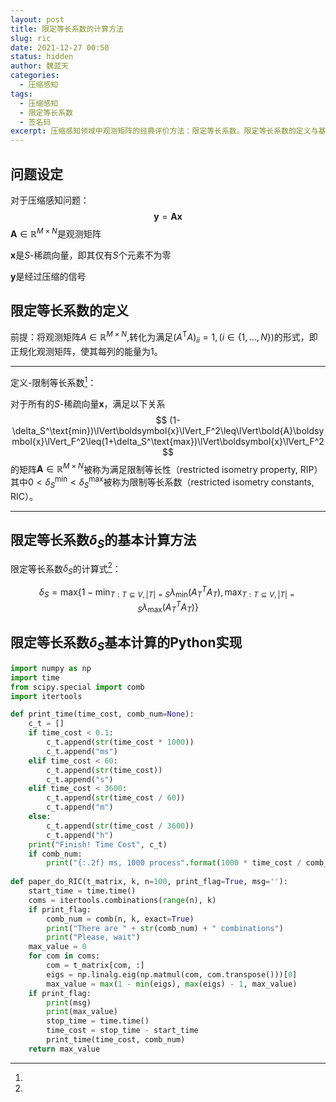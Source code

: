 ```yaml
---
layout: post
title: 限定等长系数的计算方法
slug: ric
date: 2021-12-27 00:50
status: hidden
author: 魏蓝天
categories: 
  - 压缩感知
tags: 
  - 压缩感知
  - 限定等长系数
  - 签名码
excerpt: 压缩感知领域中观测矩阵的经典评价方法：限定等长系数。限定等长系数的定义与基本计算方法
---
```


## 问题设定

对于压缩感知问题：
$$
\boldsymbol{y}=\boldsymbol{A}\boldsymbol{x}
$$
$\boldsymbol{A}\in\mathbb{R}^{M\times N}$是观测矩阵

$\boldsymbol{x}$是$S$-稀疏向量，即其仅有$S$个元素不为零

$\boldsymbol{y}$是经过压缩的信号



## 限定等长系数的定义

前提：将观测矩阵$A\in\mathbb{R}^{M\times N}$,转化为满足$(A^\text{T}A)_{ii}=1,(i\in \{1,...,N\})$的形式，即正规化观测矩阵，使其每列的能量为$1$。

------

定义-限制等长系数[^A. Sakata, "レプリカ法による制限等長定数の評価," SITA2015, (2015)]：

对于所有的$S$-稀疏向量$\boldsymbol{x}$，满足以下关系
$$
(1-\delta_S^\text{min})\lVert\boldsymbol{x}\lVert_F^2\leq\lVert\bold{A}\boldsymbol{x}\lVert_F^2\leq(1+\delta_S^\text{max})\lVert\boldsymbol{x}\lVert_F^2
$$
的矩阵$\boldsymbol{A}\in\mathbb{R}^{M\times N}$被称为满足限制等长性（restricted isometry property, RIP）
其中$0<\delta_S^\text{min}<\delta_S^\text{max}$被称为限制等长系数（restricted isometry constants, RIC）。

------



## 限定等长系数$\delta_S$的基本计算方法

限定等长系数$\delta_S$的计算式[^A. Sakata, "制限等長定数評価における RSB 転移," JSP2015, (2015)]：

$$
\delta_S=\text{max}\{1-\text{min}_{T:T\subseteq V,\vert T\vert=S}\lambda_\text{min}(A_T^TA_T),\text{max}_{T:T\subseteq V,\vert T\vert=S}\lambda_\text{max}(A_T^TA_T)\}
$$

## 限定等长系数$\delta_S$基本计算的Python实现

```python
import numpy as np
import time
from scipy.special import comb
import itertools

def print_time(time_cost, comb_num=None):
    c_t = []
    if time_cost < 0.1:
        c_t.append(str(time_cost * 1000))
        c_t.append("ms")
    elif time_cost < 60:
        c_t.append(str(time_cost))
        c_t.append("s")
    elif time_cost < 3600:
        c_t.append(str(time_cost / 60))
        c_t.append("m")
    else:
        c_t.append(str(time_cost / 3600))
        c_t.append("h")
    print("Finish! Time Cost", c_t)
    if comb_num:
        print("{:.2f} ms, 1000 process".format(1000 * time_cost / comb_num))
        
def paper_do_RIC(t_matrix, k, n=100, print_flag=True, msg=''):
    start_time = time.time()
    coms = itertools.combinations(range(n), k)
    if print_flag:
        comb_num = comb(n, k, exact=True)
        print("There are " + str(comb_num) + " combinations")
        print("Please, wait")
    max_value = 0
    for com in coms:
        com = t_matrix[com, :]
        eigs = np.linalg.eig(np.matmul(com, com.transpose()))[0]
        max_value = max(1 - min(eigs), max(eigs) - 1, max_value)
    if print_flag:
        print(msg)
        print(max_value)
        stop_time = time.time()
        time_cost = stop_time - start_time
        print_time(time_cost, comb_num)
    return max_value
```





[^A. Sakata, "レプリカ法による制限等長定数の評価," SITA2015, (2015)]: 
[^A. Sakata, "制限等長定数評価における RSB 転移," JSP2015, (2015)]: 
